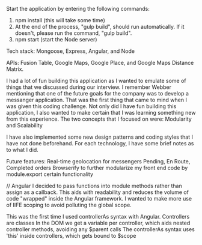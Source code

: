 Start the application by entering the following commands:
1) npm install (this will take some time)
2) At the end of the process, "gulp build", should run automatically. If it doesn't, please run the command, "gulp build".
3) npm start (start the Node server)

Tech stack:
Mongoose, Express, Angular, and Node

APIs:
Fusion Table, Google Maps, Google Place, and Google Maps Distance Matrix.

I had a lot of fun building this application as I wanted to emulate some of things that we discussed during our interview.
I remember Webber mentioning that one of the future goals for the company was to develop a messanger application.
That was the first thing that came to mind when I was given this coding challenge.
Not only did I have fun building this application, I also wanted to make certain that I was learning something new from this experience.
The two concepts that I focused on were: Modularity and Scalability

I have also implemented some new design patterns and coding styles that I have not done beforehand.
For each technology, I have some brief notes as to what I did.

Future features:
Real-time geolocation for messengers
Pending, En Route, Completed orders
Browserify to further modularize my front end code by module.export certain functionality

// Angular 
I decided to pass functions into module methods rather than assign as a callback.
This aids with readability and reduces the volume of code "wrapped" inside the Angular framework.
I wanted to make more use of IIFE scoping to avoid polluting the global scope.

This was the first time I used controllerAs syntax with Angular. Controllers are classes
In the DOM we get a variable per controller, which aids nested controller methods, avoiding any $parent calls
The controllerAs syntax uses 'this' inside controllers, which gets bound to $scope

